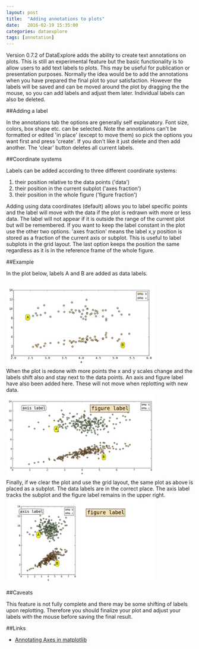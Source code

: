 ```yaml
---
layout: post
title:  "Adding annotations to plots"
date:   2016-02-19 15:35:00
categories: dataexplore
tags: [annotation]
---
```


Version 0.7.2 of DataExplore adds the ability to create text annotations on plots. This is still an experimental feature but the basic functionality is to allow users to add text labels to plots. This may be useful for publication or presentation purposes. Normally the idea would be to add the annotations when you have prepared the final plot to your satisfaction. However the labels will be saved and can be moved around the plot by dragging the the mouse, so you can add labels and adjust them later. Individual labels can also be deleted.

##Adding a label

In the annotations tab the options are generally self explanatory. Font size, colors,  box shape etc. can be selected. Note the annotations can't be formatted or edited 'in place' (except to move them) so pick the options you want first and press 'create'. If you don't like it just delete and then add another. The 'clear' button deletes all current labels.

##Coordinate systems

Labels can be added according to three different coordinate systems:

1. their position relative to the data points ('data')
2. their position in the current subplot ('axes fraction')
3. their position in the whole figure ('figure fraction')

Adding using data coordinates (default) allows you to label specific points and the label will move with the data if the plot is redrawn with more or less data. The label will not appear if it is outside the range of the current plot but will be remembered. If you want to keep the label constant in the plot use the other two options. 'axes fraction' means the label x,y position is stored as a fraction of the current axis or subplot. This is useful to label subplots in the grid layout. The last option keeps the position the same regardless as it is in the reference frame of the whole figure.

##Example

In the plot below, labels A and B are added as data labels.

<div style="width: 400px;">
<a href="/img/annotations1.png">
<img src="/img/annotations1.png" width="400px"></a>
</div>
When the plot is redone with more points the x and y scales change and the labels shift also and stay next to the data points. An axis and figure label have also been added here. These will not move when replotting with new data.

<div style="width: 400px;">
<a href="/img/annotations2.png">
<img src="/img/annotations2.png" width="400px"></a>
</div>
Finally, if we clear the plot and use the grid layout, the same plot as above is placed as a subplot. The data labels are in the correct place. The axis label tracks the subplot and the figure label remains in the upper right.

<div style="width: 400px;">
<a href="/img/annotations3.png">
<img src="/img/annotations3.png" width="400px"></a>
</div>

##Caveats

This feature is not fully complete and there may be some shifting of labels upon replotting. Therefore you should finalize your plot and adjust your labels with the mouse before saving the final result.

##Links

* [Annotating Axes in matplotlib](http://matplotlib.org/users/annotations_guide.html/)
